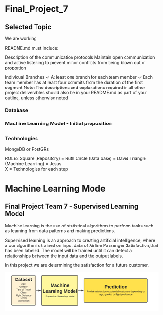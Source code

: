 # Final_Project_7

## Selected Topic
We are working 

README.md must include: 

Description of the communication
protocols
Maintain open communication and active listening to prevent minor conflicts from being blown out of proportion

Individual Branches ✓ At least one branch for each team member ✓ Each team member has at least four
commits from the duration of the first
segment
Note: The descriptions and
explanations required in all other
project deliverables should also be in
your README.md as part of your
outline, unless otherwise noted



### Database



### Machine Learning Model - Initial proposition


##


### Technologies
MongoDB or PostGRs

ROLES
Square (Repository) = Ruth
Circle (Data base) = David 
Triangle (Machine Learning) = Jesus  
X = Technologies for each step 




#####
# Machine Learning Mode
## Final Project Team 7 - Supervised Learning Model

Machine learning is the use of statistical algorithms to perform tasks such as learning from data patterns and making predictions.

Supervised learning is an approach to creating artificial intelligence, where a our algorithm is trained on input data of Airline Passenger Satisfaction,that has been labeled. The model will be trained until it can detect a relationships between the input data and the output labels.

In this project we are determining the satisfaction for a future customer. 

![Graph](images/MLM.png)


